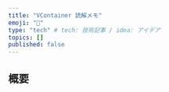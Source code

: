 ```yaml
---
title: "VContainer 読解メモ"
emoji: "👻"
type: "tech" # tech: 技術記事 / idea: アイデア
topics: []
published: false
---
```


## 概要
